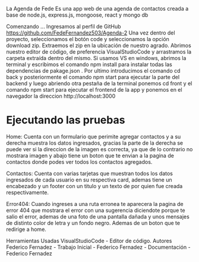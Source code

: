 La Agenda de Fede
Es una app web de una agenda de contactos creada a base de node.js, express.js, mongoose, react y mongo db

Comenzando ...
Ingresamos al perfil de GitHub https://github.com/FedeFernandez503/Agenda-2
Una vez dentro del proyecto, seleccionamos el botón code y seleccionamos la opción download zip.
Extraemos el zip en la ubicación de nuestro agrado.
Abrimos nuestro editor de código, de preferencia VisualStudioCode y arrastramos la carpeta extraída dentro del mismo.
Si usamos VS en windows, abrimos la terminal y escribimos el comando npm install para instalar todas las dependencias de pakage.json .
Por ultimo introducimos el comando cd back y posteriormente el comando npm start para ejecutar la parte del backend y luego abriendo otra pestaña de la terminal ponemos cd front y el comando npm start para ejecutar el frontend de la app y ponemos en el navegador la direccion http://localhost:3000

# Ejecutando las pruebas #
Home: Cuenta con un formulario que perimite agregar contactos y a su derecha muestra los datos ingresados, gracias la parte de la derecha se puede ver si la direccion de la imagen es correcta, ya que de lo contrario no mostrara imagen y abajo tiene un boton que te envian a la pagina de contactos donde podes ver todos los contactos agregados.

Contactos: Cuenta con varias tarjetas que muestran todos los datos ingresados de cada usuario en su respectiva card, ademas tiene un encabezado y un footer con un titulo y un texto de por quien fue creada respectivamente.

Error404: Cuando ingreses a una ruta erronea te aparecera la pagina de error 404 que mostrara el error con una sugerencia diciendote porque te salio el error, ademas de una foto de una pantalla dañada y unos mensajes de distinto color de letra y un fondo negro. Ademas de un boton que te redirige a home.


Herramientas Usadas 
VisualStudioCode - Editor de código.
Autores 
Federico Fernadez - Trabajo Inicial - Federico Fernadez - Documentación -Federico Fernadez
